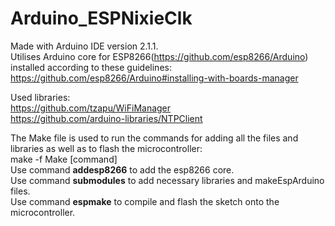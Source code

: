 # Arduino_ESPNixieClk 

Made with Arduino IDE version 2.1.1.  
Utilises Arduino core for ESP8266(https://github.com/esp8266/Arduino) installed according to these guidelines: https://github.com/esp8266/Arduino#installing-with-boards-manager  
  
Used libraries:  
https://github.com/tzapu/WiFiManager  
https://github.com/arduino-libraries/NTPClient  

The Make file is used to run the commands for adding all the files and libraries as well as to flash the microcontroller:  
make -f Make [command]  
Use command **addesp8266** to add the esp8266 core.  
Use command **submodules** to add necessary libraries and makeEspArduino files.  
Use command **espmake** to compile and flash the sketch onto the microcontroller.
